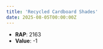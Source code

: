 ```yaml
---
title: 'Recycled Cardboard Shades'
date: 2025-08-05T00:00:00Z
---
```

- **RAP**: 2163
- **Value**: -1
